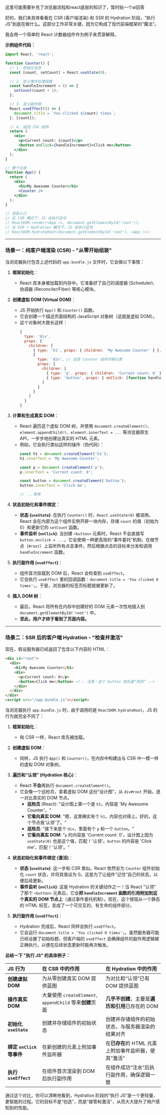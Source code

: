 
这里可能需要补充了浏览器流程和react底层的知识了，暂时贴一个ai回答



好的，我们来具体看看在 CSR (客户端渲染) 和 SSR 的 Hydration 阶段，“执行 JS”到底在做什么。这部分工作非常关键，因为它构成了现代前端框架的“魔法”。

我会用一个简单的 React 计数器组件作为例子来贯穿解释。

**示例组件代码：**

```jsx
import React, 'react';

function Counter() {
  // 1. 初始化状态
  const [count, setCount] = React.useState(0);

  // 2. 定义事件处理函数
  const handleIncrement = () => {
    setCount(count + 1);
  };

  // 3. 定义副作用
  React.useEffect(() => {
    document.title = `You clicked ${count} times`;
  }, [count]);

  // 4. 返回 JSX 结构
  return (
    <div>
      <p>Current count: {count}</p>
      <button onClick={handleIncrement}>Click me</button>
    </div>
  );
}

// 整个应用
function App() {
  return (
    <div>
      <h1>My Awesome Counter</h1>
      <Counter />
    </div>
  );
}

// 渲染入口
// 在 CSR 模式下，JS 会执行这句
// ReactDOM.render(<App />, document.getElementById('root')); 
// 在 SSR + Hydration 模式下，JS 会执行这句
// ReactDOM.hydrateRoot(document.getElementById('root'), <App />);
```

---

### 场景一：纯客户端渲染 (CSR) - "从零开始组装"

当浏览器执行包含上述代码的 `app.bundle.js` 文件时，它会做以下事情：

1.  **框架初始化**：
    *   React 库本身被加载到内存中。它准备好了自己的调度器 (Scheduler)、协调器 (Reconciler/Fiber) 等核心模块。

2.  **创建虚拟 DOM (Virtual DOM)**：
    *   JS 开始执行 `App()` 和 `Counter()` 函数。
    *   它会创建一个描述页面结构的 JavaScript 对象树（这就是虚拟 DOM）。
    *   这个对象树大致长这样：
        ```javascript
        {
          type: 'div',
          props: {
            children: [
              { type: 'h1', props: { children: 'My Awesome Counter' } },
              { 
                type: 'div', // 这是 Counter 组件的根元素
                props: {
                  children: [
                    { type: 'p', props: { children: 'Current count: 0' } }, // count 初始值为 0
                    { type: 'button', props: { onClick: [function handleIncrement], children: 'Click me' } }
                  ]
                }
              }
            ]
          }
        }
        ```

3.  **计算和生成真实 DOM**：
    *   React 遍历这个虚拟 DOM 树，并使用 `document.createElement()`、`element.appendChild()`、`element.innerText = ...` 等浏览器原生 API，一步步地创建出真实的 HTML 元素。
    *   例如，它会执行类似这样的操作（伪代码）：
        ```javascript
        const h1 = document.createElement('h1');
        h1.innerText = 'My Awesome Counter';
        
        const p = document.createElement('p');
        p.innerText = 'Current count: 0';
        
        const button = document.createElement('button');
        button.innerText = 'Click me';

        // ...等等
        ```

4.  **状态初始化和事件绑定**：
    *   **状态 (`useState`)**: 在执行 `Counter()` 时，`React.useState(0)` 被调用。React 会在内部为这个组件实例开辟一块内存，存储 `count` 的值（初始为 0）和更新它的 `setCount` 函数。
    *   **事件监听 (`onClick`)**: 当创建 `<button>` 元素时，React 不会直接写 `button.onclick = ...`。它会使用一种更高效的“事件委托”机制，在根节点（`#root`）上监听所有点击事件，然后根据点击的目标来分发和调用 `handleIncrement` 函数。

5.  **执行副作用 (`useEffect`)**：
    *   组件首次挂载到 DOM 后，React 会检查到 `useEffect`。
    *   它会执行 `useEffect` 里的回调函数：`document.title = 'You clicked 0 times';`。于是，浏览器的标签页标题就被更新了。

6.  **插入 DOM 树**：
    *   最后，React 将所有在内存中创建好的 DOM 元素一次性地插入到 `document.getElementById('root')` 中。
    *   **至此，用户才终于看到了页面内容。**

---

### 场景二：SSR 后的客户端 Hydration - "检查并激活"

现在，假设服务器已经返回了包含以下内容的 HTML：

```html
<div id="root">
  <div>
    <h1>My Awesome Counter</h1>
    <div>
      <p>Current count: 0</p>
      <button>Click me</button> <!-- 注意：这个 button 现在是“死的” -->
    </div>
  </div>
</div>
<script src="/app.bundle.js"></script>
```

当浏览器执行 `app.bundle.js` 时，由于调用的是 `ReactDOM.hydrateRoot`，JS 的行为就完全不同了：

1.  **框架初始化**：
    *   和 CSR 一样，React 库先被加载。

2.  **创建虚拟 DOM**：
    *   同样，JS 执行 `App()` 和 `Counter()`，在内存中构建出与 CSR 中一模一样的虚拟 DOM 对象树。

3.  **遍历和“认领” (Hydration 核心)**：
    *   React **不会**再执行 `document.createElement()`。
    *   它会像一个巡检员，拿着虚拟 DOM 这份“设计图”，从 `div#root` 开始，逐一对比真实的 DOM 节点。
        *   **巡检员** (React): "设计图上第一个是 `h1`，内容是 'My Awesome Counter'。"
        *   **它看向真实 DOM**: "嗯，这里确实有个 `h1`，内容也对得上。好的，这个节点我'认领'了。"
        *   **巡检员**: "接下来是个 `div`，里面有个 `p` 和一个 `button`。"
        *   **它看向真实 DOM**: "`p` 的内容是 'Current count: 0'，设计图上因为 `useState(0)` 也是这个值，匹配！'认领'。`button` 的内容是 'Click me'，匹配！'认领'。"

4.  **状态初始化和事件绑定 (激活)**：
    *   **状态 (`useState`)**: 这一步和 CSR 类似。React 依然会为 `Counter` 组件初始化 `count` 状态，并将其值设为 0。这是为了让组件“记住”自己的状态，以便后续更新。
    *   **事件监听 (`onClick`)**: 这是 Hydration 的关键动作之一！当 React "认领" 了那个 `<button>` 元素后，它会**把 `handleIncrement` 函数的引用附加到这个真实的 DOM 节点上**（通过事件委托机制）。现在，这个按钮从一个静态的 HTML 标签，变成了一个可交互的、有生命的组件部分。

5.  **执行副作用 (`useEffect`)**：
    *   Hydration 完成后，React 同样会执行 `useEffect`。
    *   它会运行 `document.title = 'You clicked 0 times';`。虽然服务器可能已经设置了初始标题，但客户端的 `useEffect` 会确保组件的副作用逻辑被正确执行，以便在后续状态更新时能再次触发。

**总结一下 "执行 JS" 的具体例子：**

| JS 行为 | 在 CSR 中的作用 | 在 Hydration 中的作用 |
| :--- | :--- | :--- |
| **创建虚拟 DOM** | 为从零创建真实 DOM 提供蓝图 | 为对比和“认领”已有 DOM 提供蓝图 |
| **操作真实 DOM** | 大量使用 `createElement`, `appendChild` 等来**创建**页面 | **几乎不创建**，主要是**遍历和引用**已存在的 DOM |
| **初始化 `useState`** | 创建并存储组件的初始状态 | 创建并存储组件的初始状态，与服务器渲染的结果对齐 |
| **绑定 `onClick` 等事件** | 在新创建的元素上附加事件监听器 | 在**已存在**的 HTML 元素上附加事件监听器，使其“激活” |
| **执行 `useEffect`** | 在组件首次渲染到 DOM 后执行副作用 | 在组件成功“注水”后执行副作用，确保逻辑一致 |

通过这个对比，你可以清晰地看到，Hydration 阶段的“执行 JS”是一个更轻量、更智能的过程。它的目标不是“创造”，而是“接管和激活”，从而大大提升了用户感知到的性能。